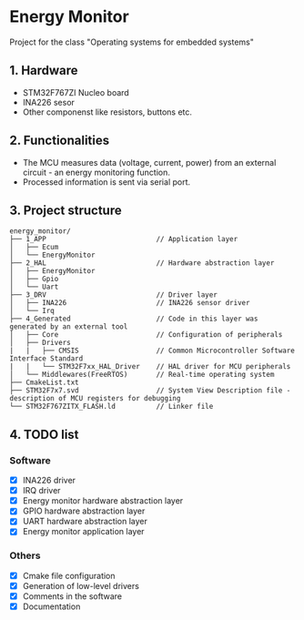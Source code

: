 # Energy Monitor

Project for the class "Operating systems for embedded systems"

## 1. Hardware
- STM32F767ZI Nucleo board
- INA226 sesor
- Other componenst like resistors, buttons etc.

## 2. Functionalities
- The MCU measures data (voltage, current, power) from an external circuit - an energy monitoring function.
- Processed information is sent via serial port.

## 3. Project structure

```
energy_monitor/
├── 1_APP                           // Application layer
│   ├── Ecum                        
│   └── EnergyMonitor
├── 2_HAL                           // Hardware abstraction layer
│   ├── EnergyMonitor
│   ├── Gpio
│   └── Uart
├── 3_DRV                           // Driver layer
│   ├── INA226                      // INA226 sensor driver
│   └── Irq
├── 4_Generated                     // Code in this layer was generated by an external tool
│   ├── Core                        // Configuration of peripherals
│   ├── Drivers    
|   |   ├── CMSIS                   // Common Microcontroller Software Interface Standard
|   |   └── STM32F7xx_HAL_Driver    // HAL driver for MCU peripherals
│   └── Middlewares(FreeRTOS)       // Real-time operating system
├── CmakeList.txt
├── STM32F7x7.svd                   // System View Description file - description of MCU registers for debugging
└── STM32F767ZITX_FLASH.ld          // Linker file
```

## 4. TODO list
### Software
- [x] INA226 driver
- [x] IRQ driver
- [x] Energy monitor hardware abstraction layer
- [x] GPIO hardware abstraction layer
- [x] UART hardware abstraction layer
- [x] Energy monitor application layer
### Others
- [x] Cmake file configuration
- [x] Generation of low-level drivers
- [x] Comments in the software
- [x] Documentation
